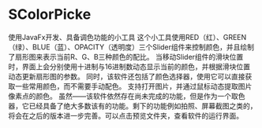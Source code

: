 # SColorPicke
使用JavaFx开发、具备调色功能的小工具
这个小工具使用RED（红）、GREEN（绿）、BLUE（蓝）、OPACITY（透明度）三个Slider组件来控制颜色，并且绘制了扇形图来表示当前R、G、B三种颜色的配比。
当移动Slider组件的滑块位置时，界面上会分别使用十进制与16进制数动态显示当前的颜色，并根据滑块位置动态更新扇形图的参数。
同时，该软件还包括了颜色选择器，使用它可以直接获取一些常用颜色，而不需要手动配色。
支持打开图片，并通过鼠标动态提取图片像素点的颜色。
虽然——该软件依然存在尚未完成的功能，但是作为一个取色器，它已经具备了绝大多数该有的功能。剩下的功能例如拍照、屏幕截图之类的，将会在之后的版本进一步完善。可以点击预览文件夹，查看软件的运行界面。
